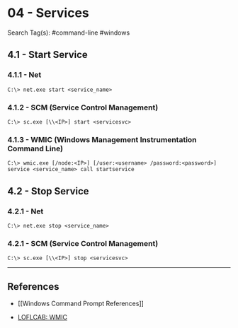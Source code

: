 # 04 - Services

Search Tag(s): #command-line #windows

## 4.1 - Start Service

### 4.1.1 - Net

```
C:\> net.exe start <service_name>
```

### 4.1.2 - SCM (Service Control Management)

```
C:\> sc.exe [\\<IP>] start <servicesvc>
```

### 4.1.3 - WMIC (Windows Management Instrumentation Command Line)

```
C:\> wmic.exe [/node:<IP>] [/user:<username> /password:<password>] service <service_name> call startservice
```

## 4.2 - Stop Service

### 4.2.1 - Net

```
C:\> net.exe stop <service_name>
```

### 4.2.1 - SCM (Service Control Management)

```
C:\> sc.exe [\\<IP>] stop <servicesvc>
```

---
## References

- [[Windows Command Prompt References]]

- [LOFLCAB: WMIC](https://lofl-project.github.io/loflcab/Binaries/wmic/)